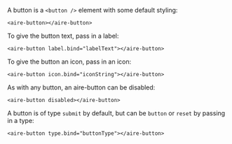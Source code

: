 A button is a `<button />` element with some default styling:
```
<aire-button></aire-button>
```

To give the button text, pass in a label:
```
<aire-button label.bind="labelText"></aire-button>
```

To give the button an icon, pass in an icon:
```
<aire-button icon.bind="iconString"></aire-button>
```

As with any button, an aire-button can be disabled:
```
<aire-button disabled></aire-button>
```

A button is of type `submit` by default, but can be `button` or `reset` by passing in a type:
```
<aire-button type.bind="buttonType"></aire-button>
```